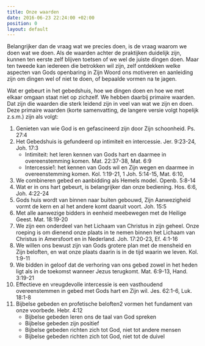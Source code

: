 ```yaml
---
title: Onze waarden
date: 2016-06-23 22:24:00 +02:00
position: 0
layout: default
---
```


Belangrijker dan de vraag wat we precies doen, is de vraag waarom we doen wat we doen. Als de waarden achter de praktijken duidelijk zijn, kunnen ten eerste zelf blijven toetsen of we wel de juiste dingen doen. Maar ten tweede kan iedereen die betrokken wil zijn, zelf ontdekken welke aspecten van Gods openbaring in Zijn Woord ons motiveren en aanleiding zijn om dingen wel of niet te doen, of bepaalde vormen na te jagen.

Wat er gebeurt in het gebedshuis, hoe we dingen doen en hoe we met elkaar omgaan staat niet op zichzelf. We hebben daarbij primaire waarden. Dat zijn die waarden die sterk leidend zijn in veel van wat we zijn en doen. Deze primaire waarden (korte samenvatting, de langere versie volgt hopelijk z.s.m.) zijn als volgt:

1. Genieten van wie God is en gefascineerd zijn door Zijn schoonheid. Ps. 27:4
2. Het Gebedshuis is gefundeerd op intimiteit en intercessie. Jer. 9:23-24, Joh. 17:3
    - Intimiteit: het leren kennen van Gods hart en daarmee in overeenstemming komen. Mat. 22:37-38, Mat. 6:9
    - Intercessie1: het kennen van Gods wil en Zijn wegen en daarmee in overeenstemming komen. Kol. 1:19-21, 1 Joh. 5:14-15, Mat. 6:10,
3. We combineren gebed en aanbidding als Hemels model. Openb. 5:8-14
4. Wat er in ons hart gebeurt, is belangrijker dan onze bediening. Hos. 6:6, Joh. 4:22-24
5. Gods huis wordt van binnen naar buiten gebouwd, Zijn Aanwezigheid vormt de kern en al het andere komt daaruit voort. Joh. 15:5
6. Met alle aanwezige bidders in eenheid meebewegen met de Heilige Geest. Mat. 18:19-20
7. We zijn een onderdeel van het Lichaam van Christus in zijn geheel. Onze roeping is om dienend onze plaats in te nemen binnen het Lichaam van Christus in Amersfoort en in Nederland. Joh. 17:20-23, Ef. 4:1-16
8. We willen ons bewust zijn van Gods grotere plan met de mensheid en Zijn beloften, en wat onze plaats daarin is in de tijd waarin we leven. Kol. 1:9-11
9. We bidden in geloof dat de verhoring van ons gebed zowel in het heden ligt als in de toekomst wanneer Jezus terugkomt. Mat. 6:9-13, Hand. 3:19-21
10. Effectieve en vreugdevolle intercessie is een vasthoudend overeenstemmen in gebed met Gods hart en Zijn wil. Jes. 62:1-6, Luk. 18:1-8
11. Bijbelse gebeden en profetische beloften2 vormen het fundament van onze voorbede. Hebr. 4:12
    - ​Bijbelse gebeden leren ons de taal van God spreken
    - Bijbelse gebeden zijn positief 
    - Bijbelse gebeden richten zich tot God, niet tot andere mensen
    - Bijbelse gebeden richten zich tot God, niet tot de duivel​